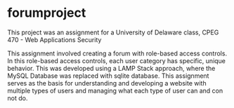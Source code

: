 # forumproject
This project was an assignment for a University of Delaware class, CPEG 470 - Web Applications Security

This assignment involved creating a forum with role-based access controls. In this role-based access controls, each user category has specific, unique behavior.  This was developed using a LAMP Stack approach, where the MySQL Database was replaced with sqlite database. This assignment serves as the basis for understanding and developing a website with multiple types of users and managing what each type of user can and con not do.
